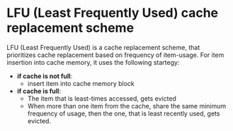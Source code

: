 # LFU (Least Frequently Used) cache replacement scheme

LFU (Least Frequently Used) is a cache replacement scheme, that prioritizes cache replacement based on frequency of item-usage. For item insertion into cache memory, it uses the following startegy: 

  - **if cache is not full**:
      - insert item into cache memory block
  - **if cache is full**:
      - The item that is least-times accessed, gets evicted
      - When more than one item from the cache, share the same minimum frequency of usage, then the one, that is least recently used, gets evicted.
